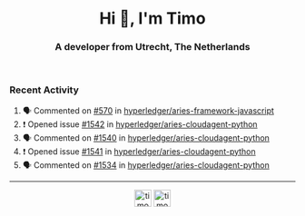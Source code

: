 <h1 align="center">Hi 👋, I'm Timo</h1>
<h3 align="center">A developer from Utrecht, The Netherlands</h3>
<br/>
<!-- https://github.com/rahuldkjain/github-profile-readme-generator --!>

<!--  <p align="left"><img src="https://github-readme-stats.vercel.app/api?username=timoglastra&show_icons=true&count_private=true&" alt="timoglastra" /></p> --!>

<!--
Github language stats
<p align="left"><img src="https://github-readme-stats.vercel.app/api/top-langs/?username=timoglastra&layout=compact" alt="timoglastra" /><p>
-->

<!-- Codestats language stats -->
<!-- <p align="left"><img src="https://codestats-readme.vercel.app/api/top-langs/?username=timoglastra&layout=compact&language_count=12" alt="timoglastra" /><p>    --!>
  
<h3>Recent Activity</h3>

<!--START_SECTION:activity-->
1. 🗣 Commented on [#570](https://github.com/hyperledger/aries-framework-javascript/issues/570) in [hyperledger/aries-framework-javascript](https://github.com/hyperledger/aries-framework-javascript)
2. ❗️ Opened issue [#1542](https://github.com/hyperledger/aries-cloudagent-python/issues/1542) in [hyperledger/aries-cloudagent-python](https://github.com/hyperledger/aries-cloudagent-python)
3. 🗣 Commented on [#1540](https://github.com/hyperledger/aries-cloudagent-python/issues/1540) in [hyperledger/aries-cloudagent-python](https://github.com/hyperledger/aries-cloudagent-python)
4. ❗️ Opened issue [#1541](https://github.com/hyperledger/aries-cloudagent-python/issues/1541) in [hyperledger/aries-cloudagent-python](https://github.com/hyperledger/aries-cloudagent-python)
5. 🗣 Commented on [#1534](https://github.com/hyperledger/aries-cloudagent-python/issues/1534) in [hyperledger/aries-cloudagent-python](https://github.com/hyperledger/aries-cloudagent-python)
<!--END_SECTION:activity-->

---

<p align="center">
<a href="https://twitter.com/timoglastra" target="blank"><img align="center" src="https://cdn.jsdelivr.net/npm/simple-icons@3.0.1/icons/twitter.svg" alt="timoglastra" height="30" width="30" /></a>
<a href="https://linkedin.com/in/timoglastra" target="blank"><img align="center" src="https://cdn.jsdelivr.net/npm/simple-icons@3.0.1/icons/linkedin.svg" alt="timoglastra" height="30" width="30" /></a>
</p>



